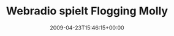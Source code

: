 ---
retweeted: false
source: <a href="http://twitter.com" rel="nofollow">Twitter Web Client</a>
entities:
  hashtags: []
  symbols: []
  user_mentions: []
  urls: []
display_text_range:
- '0'
- '140'
favorite_count: '0'
id_str: '1595107534'
truncated: false
retweet_count: '0'
id: '1595107534'
created_at: Thu Apr 23 15:46:15 +0000 2009
favorited: false
full_text: Webradio spielt Flogging Molly und die Synapsen tanzen einen Céilí dazu.
  Schwummrig ists mir schon, Hals tut weh. Alles gut hier. Slán leat!
lang: de
tags:
- pesos:twitter
date: '2009-04-23T15:46:15+00:00'
src: https://twitter.com/bascht/status/1595107534
original_url: https://twitter.com/bascht/status/1595107534
type: twitter_tweet
text: Webradio spielt Flogging Molly und die Synapsen tanzen einen Céilí dazu. Schwummrig
  ists mir schon, Hals tut weh. Alles gut hier. Slán leat!
title: 'Webradio spielt Flogging Molly '

---